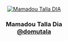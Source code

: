 <p align="center">
  <a href="https://domutala.github.io/">
    <img src="https://s.gravatar.com/avatar/6da21600c05827730e4424d68f01fcd0?s=120" alt="Mamadou Talla DIA">
  </a>
</p>

<h3 align="center">
Mamadou Talla Dia
<br />
  <a href="https://domutala.github.io/">@domutala</a>
</h3>
